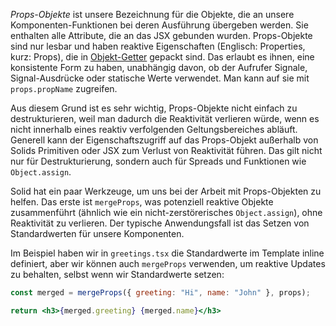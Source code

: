 _Props-Objekte_ ist unsere Bezeichnung für die Objekte, die an unsere Komponenten-Funktionen bei deren Ausführung übergeben werden. Sie enthalten alle Attribute, die an das JSX gebunden wurden. Props-Objekte sind nur lesbar und haben reaktive Eigenschaften (Englisch: Properties, kurz: Props), die in [Objekt-Getter](https://developer.mozilla.org/en-US/docs/Web/JavaScript/Reference/Functions/get) gepackt sind. Das erlaubt es ihnen, eine konsistente Form zu haben, unabhängig davon, ob der Aufrufer Signale, Signal-Ausdrücke oder statische Werte verwendet. Man kann auf sie mit `props.propName` zugreifen.

Aus diesem Grund ist es sehr wichtig, Props-Objekte nicht einfach zu destrukturieren, weil man dadurch die Reaktivität verlieren würde, wenn es nicht innerhalb eines reaktiv verfolgenden Geltungsbereiches abläuft. Generell kann der Eigenschaftszugriff auf das Props-Objekt außerhalb von Solids Primitiven oder JSX zum Verlust von Reaktivität führen. Das gilt nicht nur für Destrukturierung, sondern auch für Spreads und Funktionen wie `Object.assign`.

Solid hat ein paar Werkzeuge, um uns bei der Arbeit mit Props-Objekten zu helfen. Das erste ist `mergeProps`, was potenziell reaktive Objekte zusammenführt (ähnlich wie ein nicht-zerstörerisches `Object.assign`), ohne Reaktivität zu verlieren. Der typische Anwendungsfall ist das Setzen von Standardwerten für unsere Komponenten.

Im Beispiel haben wir in `greetings.tsx` die Standardwerte im Template inline definiert, aber wir können auch `mergeProps` verwenden, um reaktive Updates zu behalten, selbst wenn wir Standardwerte setzen:

```jsx
const merged = mergeProps({ greeting: "Hi", name: "John" }, props);

return <h3>{merged.greeting} {merged.name}</h3>
```
